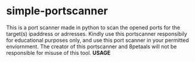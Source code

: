 # simple-portscanner
This is a port scanner made in python to scan the opened ports for the target(s) ipaddress or adrresses. Kindly use this portscanner responsibily for educational purposes only, and use this port scanner in your permitted enviornment. The creator of this portscanner and 8petaals will not be responsible for misuse of this tool.
**USAGE**
